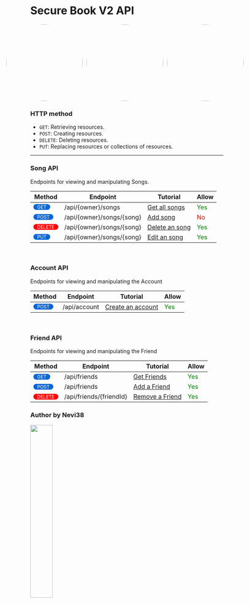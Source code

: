 # Secure Book V2 API

<div style="display: flex; align-items: center; justify-content: center;">
<img style=" margin-right: 10px; border-radius: 50%; width: 200px; height: 200px" src="https://www.vietnamfineart.com.vn/wp-content/uploads/2023/03/hinh-anh-co-gai-cute-anime-8-min-4.jpg">
<img style=" margin-right: 10px;border-radius: 50%; width: 200px; height: 200px" src="https://tranhdecors.com/wp-content/uploads/edd/2023/09/Hinh-nen-Anime-nu-hoang-mat-xanh-biec.jpg">
<img style=" margin-right: 10px;border-radius: 50%; width: 200px; height: 200px" src="https://i.pinimg.com/originals/d7/80/75/d78075041fedd4813f0462433d15ebd8.jpg">
</div>

### HTTP method
- `GET`: Retrieving resources.
- `POST`: Creating resources.
- `DELETE`: Deleting resources.
- `PUT`: Replacing resources or collections of resources.
---
### Song API
Endpoints for viewing and manipulating Songs.

|Method|Endpoint|Tutorial|Allow|
|------|---------|-------|-----|
<span style="font-size: 12px ;display: inline-block; color: white; padding: 0 10px; background-color: #0967d5; border-radius: 20px;">GET</span>|/api/{owner}/songs|[Get all songs](songs/get.md)| <span style="color: green">Yes</span> |
|<span style="font-size: 12px ;display: inline-block; color: white; padding: 0 10px; background-color: #0967d5; border-radius: 20px;">POST</span>|/api/{owner}/songs/{song}|[Add song](songs/post.md)|<span style="color: red">No</span>|
|<span style="font-size: 12px ;display: inline-block; color: white; padding: 0 10px; background-color: red; border-radius: 20px;">DELETE</span>|/api/{owner}/songs/{song}|[Delete an song](songs/delete.md)|<span style="color: green">Yes</span>|
<span style="font-size: 12px ;display: inline-block; color: white; padding: 0 10px; background-color: #0967d5; border-radius: 20px;">PUT</span>|/api/{owner}/songs/{song}|[Edit an song](songs/put.md)| <span style="color: green">Yes</span> |

<br>

### Account API
Endpoints for viewing and manipulating the Account

| Method | Endpoint                | Tutorial                              | Allow |
|--------|-------------------------|---------------------------------------|-------|
| <span style="font-size: 12px; display: inline-block; color: white; padding: 0 10px; background-color: #0967d5; border-radius: 20px;">POST</span> | /api/account | [Create an account](account/post.md) | <span style="color: green;">Yes</span> |

<br>

### Friend API
Endpoints for viewing and manipulating the Friend

| Method | Endpoint                  | Tutorial                              | Allow |
|--------|---------------------------|---------------------------------------|-------|
| <span style="font-size: 12px; display: inline-block; color: white; padding: 0 10px; background-color: #0967d5; border-radius: 20px;">GET</span> | /api/friends | [Get Friends](friends/get.md)    | <span style="color: green;">Yes</span> |
| <span style="font-size: 12px; display: inline-block; color: white; padding: 0 10px; background-color: #0967d5; border-radius: 20px;">POST</span> | /api/friends | [Add a Friend](friends/post.md) | <span style="color: green;">Yes</span> |
| <span style="font-size: 12px; display: inline-block; color: white; padding: 0 10px; background-color: red; border-radius: 20px;">DELETE</span> | /api/friends/{friendId} | [Remove a Friend](friends/delete.md) | <span style="color: green">Yes</span> |

### Author by Nevi38
<img src="https://top10tphcm.com/wp-content/uploads/2023/06/anh-anime-buon-nu.jpg" style="width:34%;">